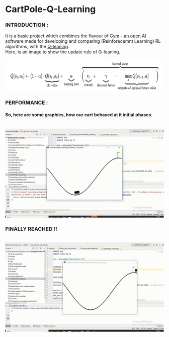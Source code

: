 # CartPole-Q-Learning

<B><h3>INTRODUCTION :</h3></B>
It is a basic project which combines the flavour of <a href = "https://gym.openai.com/"> Gym - an open AI</a> software made for developing and comparing
(Reinforecemnt Learning) RL algorithms, with the <a href = "https://en.wikipedia.org/wiki/Q-learning">Q-leaning</a>.<br>
Here, is an image to show the update rule of Q-leaning.<br><br>
<img src="assets/Q_learning.png" width = "900" height = "100"><br>

<B><h3>PERFORMANCE :</h3></B>
<h4><B>So, here are some graphics, how our cart behaved at it initial phases.</B></h4><br>
<img src = "https://github.com/AYUSH-ISHAN/CartPole-Q-Learning/blob/main/assets/demo.gif"/>
<br>
<h3><B>FINALLY REACHED !!</B></h3><br>
<img src = "https://github.com/AYUSH-ISHAN/CartPole-Q-Learning/blob/main/assets/reached.gif"/>
